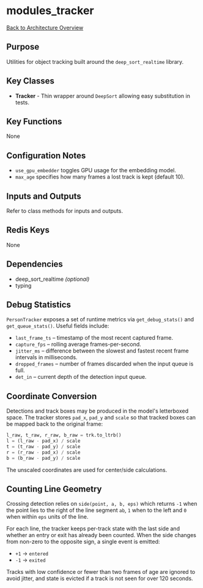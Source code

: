 # modules_tracker
[Back to Architecture Overview](../README.md)

## Purpose
Utilities for object tracking built around the `deep_sort_realtime` library.

## Key Classes
- **Tracker** - Thin wrapper around `DeepSort` allowing easy substitution in tests.

## Key Functions
None

## Configuration Notes
- `use_gpu_embedder` toggles GPU usage for the embedding model.
- `max_age` specifies how many frames a lost track is kept (default 10).

## Inputs and Outputs
Refer to class methods for inputs and outputs.

## Redis Keys
None

## Dependencies
- deep_sort_realtime *(optional)*
- typing

## Debug Statistics

`PersonTracker` exposes a set of runtime metrics via `get_debug_stats()` and
`get_queue_stats()`.  Useful fields include:

- `last_frame_ts` – timestamp of the most recent captured frame.
- `capture_fps` – rolling average frames-per-second.
- `jitter_ms` – difference between the slowest and fastest recent frame
  intervals in milliseconds.
- `dropped_frames` – number of frames discarded when the input queue is full.
- `det_in` – current depth of the detection input queue.


## Coordinate Conversion

Detections and track boxes may be produced in the model's letterboxed space.
The tracker stores ``pad_x``, ``pad_y`` and ``scale`` so that tracked boxes
can be mapped back to the original frame:

```python
l_raw, t_raw, r_raw, b_raw = trk.to_ltrb()
l = (l_raw - pad_x) / scale
t = (t_raw - pad_y) / scale
r = (r_raw - pad_x) / scale
b = (b_raw - pad_y) / scale
```

The unscaled coordinates are used for center/side calculations.

## Counting Line Geometry

Crossing detection relies on ``side(point, a, b, eps)`` which returns ``-1`` when
the point lies to the right of the line segment ``ab``, ``1`` when to the left
and ``0`` when within ``eps`` units of the line.

For each line, the tracker keeps per-track state with the last side and whether
an entry or exit has already been counted. When the side changes from non-zero
to the opposite sign, a single event is emitted:

* ``+1`` → ``entered``
* ``-1`` → ``exited``

Tracks with low confidence or fewer than two frames of age are ignored to avoid
jitter, and state is evicted if a track is not seen for over 120 seconds.
